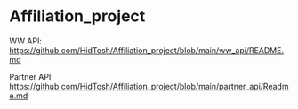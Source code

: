 # Affiliation_project

WW API: https://github.com/HidTosh/Affiliation_project/blob/main/ww_api/README.md

Partner API: https://github.com/HidTosh/Affiliation_project/blob/main/partner_api/Readme.md